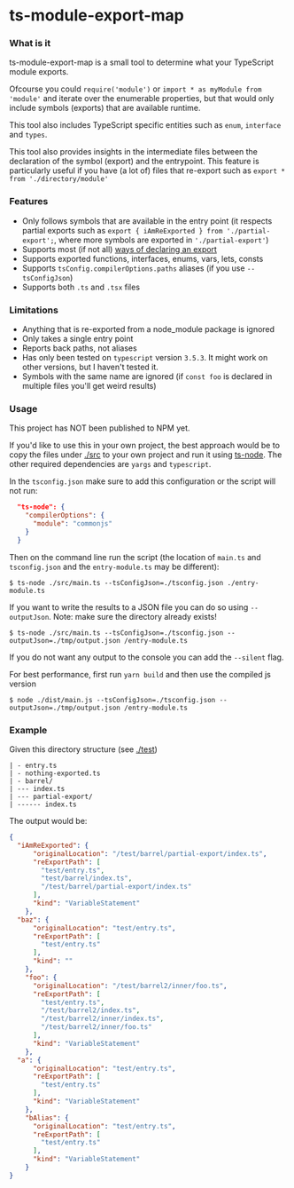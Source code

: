 # ts-module-export-map

### What is it

ts-module-export-map is a small tool to determine what your TypeScript module exports.

Ofcourse you could `require('module')` or `import * as myModule from 'module'` and iterate over the enumerable properties, 
but that would only include symbols (exports) that are available runtime.

This tool also includes TypeScript specific entities such as `enum`, `interface` and `types`.

This tool also provides insights in the intermediate files between the declaration of the symbol (export) and the entrypoint.
This feature is particularly useful if you have (a lot of) files that re-export such as 
`export * from './directory/module'`

### Features

- Only follows symbols that are available in the entry point (it respects partial exports such as `export { iAmReExported } from './partial-export';`, where more symbols are exported in `'./partial-export'`)
- Supports most (if not all) [ways of declaring an export](https://developer.mozilla.org/en-US/docs/web/javascript/reference/statements/export#syntax)
- Supports exported functions, interfaces, enums, vars, lets, consts
- Supports `tsConfig.compilerOptions.paths` aliases (if you use `--tsConfigJson`)
- Supports both `.ts` and `.tsx` files

### Limitations

- Anything that is re-exported from a node_module package is ignored
- Only takes a single entry point
- Reports back paths, not aliases
- Has only been tested on `typescript` version `3.5.3`. It might work on other versions, but I haven't tested it.
- Symbols with the same name are ignored (if `const foo` is declared in multiple files you'll get weird results)

### Usage

This project has NOT been published to NPM yet.

If you'd like to use this in your own project, the best approach would be to copy the files under [./src](./src) to your own project
and run it using [ts-node](https://www.npmjs.com/package/ts-node). The other required dependencies are `yargs` and `typescript`.

In the `tsconfig.json` make sure to add this configuration or the script will not run:
```json
  "ts-node": {
    "compilerOptions": {
      "module": "commonjs"
    }
  }
```

Then on the command line run the script (the location of `main.ts` and `tsconfig.json` and the `entry-module.ts` may be different):

`$ ts-node ./src/main.ts --tsConfigJson=./tsconfig.json ./entry-module.ts`

If you want to write the results to a JSON file you can do so using `--outputJson`. Note: make sure the directory already exists!

`$ ts-node ./src/main.ts --tsConfigJson=./tsconfig.json --outputJson=./tmp/output.json /entry-module.ts`

If you do not want any output to the console you can add the `--silent` flag.

For best performance, first run `yarn build` and then use the compiled js version

`$ node ./dist/main.js --tsConfigJson=./tsconfig.json --outputJson=./tmp/output.json /entry-module.ts`

### Example

Given this directory structure (see [./test](./test))
```
| - entry.ts
| - nothing-exported.ts
| - barrel/
| --- index.ts
| --- partial-export/
| ------ index.ts
```

The output would be:

```json
{
  "iAmReExported": {
      "originalLocation": "/test/barrel/partial-export/index.ts",
      "reExportPath": [
        "test/entry.ts",
        "test/barrel/index.ts",
        "/test/barrel/partial-export/index.ts"
      ],
      "kind": "VariableStatement"
    },
  "baz": {
      "originalLocation": "test/entry.ts",
      "reExportPath": [
        "test/entry.ts"
      ],
      "kind": ""
    },
    "foo": {
      "originalLocation": "/test/barrel2/inner/foo.ts",
      "reExportPath": [
        "test/entry.ts",
        "/test/barrel2/index.ts",
        "/test/barrel2/inner/index.ts",
        "/test/barrel2/inner/foo.ts"
      ],
      "kind": "VariableStatement"
    },
  "a": {
      "originalLocation": "test/entry.ts",
      "reExportPath": [
        "test/entry.ts"
      ],
      "kind": "VariableStatement"
    },
    "bAlias": {
      "originalLocation": "test/entry.ts",
      "reExportPath": [
        "test/entry.ts"
      ],
      "kind": "VariableStatement"
    }
}


```
